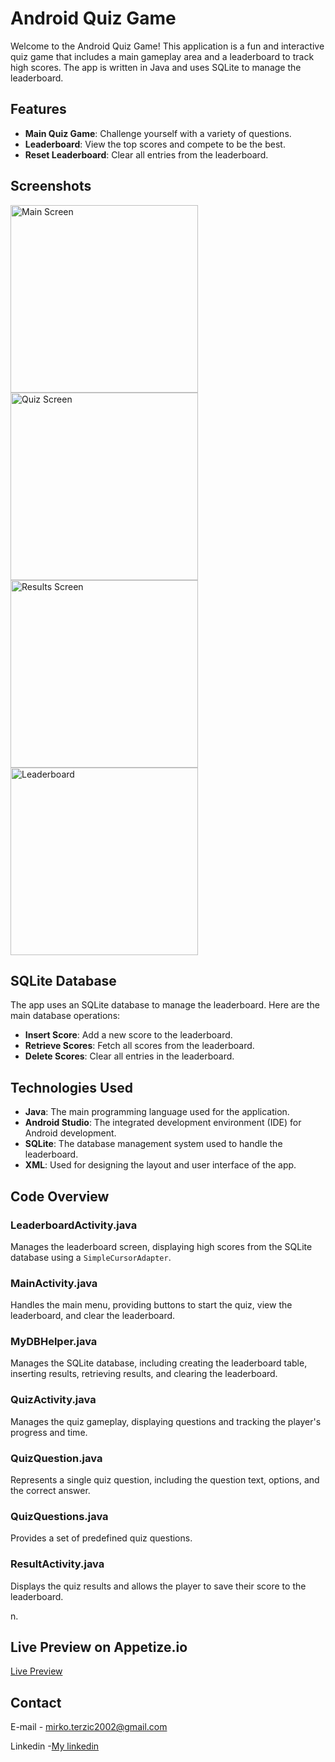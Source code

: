 # Android Quiz Game

Welcome to the Android Quiz Game! This application is a fun and interactive quiz game that includes a main gameplay area and a leaderboard to track high scores. The app is written in Java and uses SQLite to manage the leaderboard.

## Features

- **Main Quiz Game**: Challenge yourself with a variety of questions.
- **Leaderboard**: View the top scores and compete to be the best.
- **Reset Leaderboard**: Clear all entries from the leaderboard.

## Screenshots

<img src="screenshots/quiz_game_main_interface.jpg" alt="Main Screen" width="300">
<img src="screenshots/quiz_game_playing.jpg" alt="Quiz Screen" width="300">
<img src="screenshots/quiz_game_result_screen.jpg" alt="Results Screen" width="300">
<img src="screenshots/leaderboard_with_players.jpg" alt="Leaderboard" width="300">


## SQLite Database

The app uses an SQLite database to manage the leaderboard. Here are the main database operations:

- **Insert Score**: Add a new score to the leaderboard.
- **Retrieve Scores**: Fetch all scores from the leaderboard.
- **Delete Scores**: Clear all entries in the leaderboard.

## Technologies Used

- **Java**: The main programming language used for the application.
- **Android Studio**: The integrated development environment (IDE) for Android development.
- **SQLite**: The database management system used to handle the leaderboard.
- **XML**: Used for designing the layout and user interface of the app.

## Code Overview

### LeaderboardActivity.java

Manages the leaderboard screen, displaying high scores from the SQLite database using a `SimpleCursorAdapter`.

### MainActivity.java

Handles the main menu, providing buttons to start the quiz, view the leaderboard, and clear the leaderboard.

### MyDBHelper.java

Manages the SQLite database, including creating the leaderboard table, inserting results, retrieving results, and clearing the leaderboard.

### QuizActivity.java

Manages the quiz gameplay, displaying questions and tracking the player's progress and time.

### QuizQuestion.java

Represents a single quiz question, including the question text, options, and the correct answer.

### QuizQuestions.java

Provides a set of predefined quiz questions.

### ResultActivity.java

Displays the quiz results and allows the player to save their score to the leaderboard.



n.

## Live Preview on Appetize.io

[Live Preview](https://appetize.io/app/qcbpsvt3ey4todly2ty6oh4oqm)

## Contact

E-mail - [mirko.terzic2002@gmail.com](mailto:your.email@example.com)

Linkedin -[My linkedin](https://www.linkedin.com/in/mirkoterzic/)
